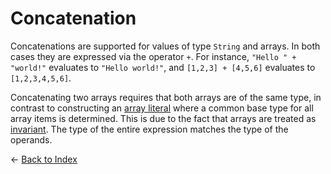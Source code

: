 # Concatenation

Concatenations are supported for values of type `String` and arrays. In both cases they are expressed via the operator `+`. 
For instance, `"Hello " + "world!"` evaluates to `"Hello world!"`, and `[1,2,3] + [4,5,6]` evaluates to `[1,2,3,4,5,6]`.

Concatenating two arrays requires that both arrays are of the same type, in contrast to constructing an [array literal](https://github.com/microsoft/qsharp-language/blob/main/Specifications/Language/3_Expressions/ValueLiterals.md#array-literals) where a common base type for all array items is determined. This is due to the fact that arrays are treated as [invariant](https://github.com/microsoft/qsharp-language/blob/main/Specifications/Language/4_TypeSystem/SuptypingAndVariance.md#subtyping-and-variance). The type of the entire expression matches the type of the operands.


← [Back to Index](https://github.com/microsoft/qsharp-language/tree/main/Specifications/Language#index)